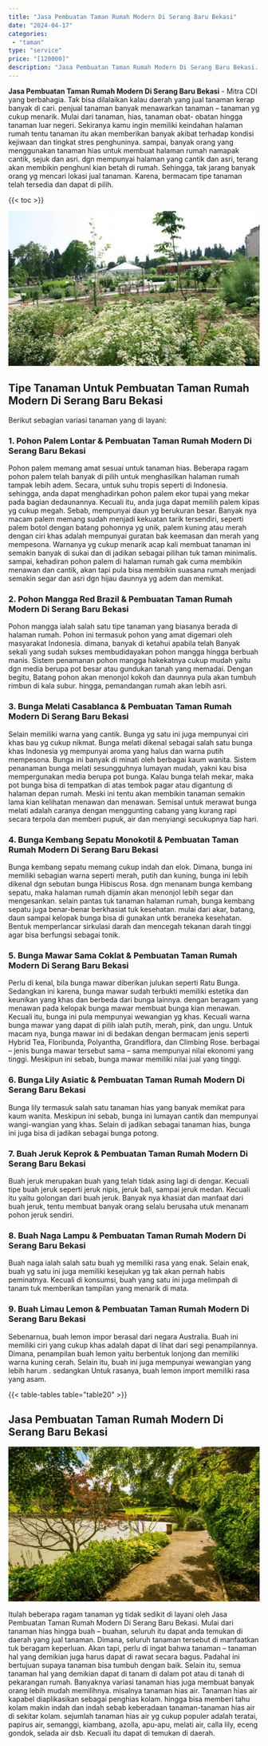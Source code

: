 ```yaml
---
title: "Jasa Pembuatan Taman Rumah Modern Di Serang Baru Bekasi"
date: "2024-04-17"
categories:
 - "taman"
type: "service"
price: "[120000]"
description: "Jasa Pembuatan Taman Rumah Modern Di Serang Baru Bekasi. Itulah beberapa ragam tanaman yg tidak sedikit di layani oleh Jasa Pembuatan Taman Rumah Modern Di Ser..."
---
```


**Jasa Pembuatan Taman Rumah Modern Di Serang Baru Bekasi** - Mitra CDI yang berbahagia. Tak bisa dilalaikan kalau daerah yang jual tanaman kerap banyak di cari. penjual tanaman banyak menawarkan tanaman – tanaman yg cukup menarik. Mulai dari tanaman, hias, tanaman obat- obatan hingga tanaman luar negeri. Sekiranya kamu ingin memiliki keindahan halaman rumah tentu tanaman itu akan memberikan banyak akibat terhadap kondisi kejiwaan dan tingkat stres penghuninya. sampai, banyak orang yang menggunakan tanaman hias untuk membuat halaman rumah namapak cantik, sejuk dan asri. dgn mempunyai halaman yang cantik dan asri, terang akan membikin penghuni kian betah di rumah. Sehingga, tak jarang banyak orang yg mencari lokasi jual tanaman. Karena, bermacam tipe tanaman telah tersedia dan dapat di pilih.

{{< toc >}}

![Jasa Pembuatan Taman Rumah Modern Di Serang Baru Bekasi](/images/taman/taman650x400-30.jpg)

## Tipe Tanaman Untuk Pembuatan Taman Rumah Modern Di Serang Baru Bekasi

Berikut sebagian variasi tanaman yang di layani:

### 1\. Pohon Palem Lontar & Pembuatan Taman Rumah Modern Di Serang Baru Bekasi

Pohon palem memang amat sesuai untuk tanaman hias. Beberapa ragam pohon palem telah banyak di pilih untuk menghasilkan halaman rumah tampak lebih adem. Secara, untuk suhu tropis seperti di Indonesia. sehingga, anda dapat menghadirkan pohon palem ekor tupai yang mekar pada bagian dedaunannya. Kecuali itu, anda juga dapat memilih palem kipas yg cukup megah. Sebab, mempunyai daun yg berukuran besar. Banyak nya macam palem memang sudah menjadi kekuatan tarik tersendiri, seperti palem botol dengan batang pohonnya yg unik, palem kuning atau merah dengan ciri khas adalah mempunyai guratan bak keemasan dan merah yang mempesona. Warnanya yg cukup menarik acap kali membuat tanaman ini semakin banyak di sukai dan di jadikan sebagai pilihan tuk taman minimalis. sampai, kehadiran pohon palem di halaman rumah gak cuma membikin menawan dan cantik, akan tapi pula bisa membikin suasana rumah menjadi semakin segar dan asri dgn hijau daunnya yg adem dan memikat.

### 2\. Pohon Mangga Red Brazil & Pembuatan Taman Rumah Modern Di Serang Baru Bekasi

Pohon mangga ialah salah satu tipe tanaman yang biasanya berada di halaman rumah. Pohon ini termasuk pohon yang amat digemari oleh masyarakat Indonesia. dimana, banyak di ketahui apabila telah Banyak sekali yang sudah sukses membudidayakan pohon mangga hingga berbuah manis. Sistem penamanan pohon mangga hakekatnya cukup mudah yaitu dgn media berupa pot besar atau gundukan tanah yang memadai. Dengan begitu, Batang pohon akan menonjol kokoh dan daunnya pula akan tumbuh rimbun di kala subur. hingga, pemandangan rumah akan lebih asri.

### 3\. Bunga Melati Casablanca & Pembuatan Taman Rumah Modern Di Serang Baru Bekasi

Selain memiliki warna yang cantik. Bunga yg satu ini juga mempunyai ciri khas bau yg cukup nikmat. Bunga melati dikenal sebagai salah satu bunga khas Indonesia yg mempunyai aroma yang halus dan warna putih mempesona. Bunga ini banyak di minati oleh berbagai kaum wanita. Sistem penanaman bunga melati sesungguhnya lumayan mudah, yakni kau bisa mempergunakan media berupa pot bunga. Kalau bunga telah mekar, maka pot bunga bisa di tempatkan di atas tembok pagar atau digantung di halaman depan rumah. Meski ini tentu akan membikin tanaman semakin lama kian kelihatan menawan dan menawan. Semisal untuk merawat bunga melati adalah caranya dengan menggunting cabang yang kurang rapi secara terpola dan memberi pupuk, air dan menyiangi secukupnya tiap hari.

### 4\. Bunga Kembang Sepatu Monokotil & Pembuatan Taman Rumah Modern Di Serang Baru Bekasi

Bunga kembang sepatu memang cukup indah dan elok. Dimana, bunga ini memiliki sebagian warna seperti merah, putih dan kuning, bunga ini lebih dikenal dgn sebutan bunga Hibiscus Rosa. dgn menanam bunga kembang sepatu, maka halaman rumah dijamin akan menonjol lebih segar dan mengesankan. selain pantas tuk tanaman halaman rumah, bunga kembang sepatu juga benar-benar berkhasiat tuk kesehatan. mulai dari akar, batang, daun sampai kelopak bunga bisa di gunakan untk beraneka kesehatan. Bentuk memperlancar sirkulasi darah dan mencegah tekanan darah tinggi agar bisa berfungsi sebagai tonik.

### 5\. Bunga Mawar Sama Coklat & Pembuatan Taman Rumah Modern Di Serang Baru Bekasi

Perlu di kenal, bila bunga mawar diberikan julukan seperti Ratu Bunga. Sedangkan ini karena, bunga mawar sudah terbukti memiliki estetika dan keunikan yang khas dan berbeda dari bunga lainnya. dengan beragam yang menawan pada kelopak bunga mawar membuat bunga kian menawan. Kecuali itu, bunga ini pula mempunyai wewangian yg khas. Kecuali warna bunga mawar yang dapat di pilih ialah putih, merah, pink, dan ungu. Untuk macam nya, bunga mawar ini di bedakan dengan bermacam jenis seperti Hybrid Tea, Floribunda, Polyantha, Grandiflora, dan Climbing Rose. berbagai – jenis bunga mawar tersebut sama – sama mempunyai nilai ekonomi yang tinggi. Meskipun ini sebab, bunga mawar memiliki nilai jual yang tinggi.

### 6\. Bunga Lily Asiatic & Pembuatan Taman Rumah Modern Di Serang Baru Bekasi

Bunga lily termasuk salah satu tanaman hias yang banyak memikat para kaum wanita. Meskipun ini sebab, bunga ini lumayan cantik dan mempunyai wangi-wangian yang khas. Selain di jadikan sebagai tanaman hias, bunga ini juga bisa di jadikan sebagai bunga potong.

### 7\. Buah Jeruk Keprok & Pembuatan Taman Rumah Modern Di Serang Baru Bekasi

Buah jeruk merupakan buah yang telah tidak asing lagi di dengar. Kecuali tipe buah jeruk seperti jeruk nipis, jeruk bali, sampai jeruk medan. Kecuali itu yaitu golongan dari buah jeruk. Banyak nya khasiat dan manfaat dari buah jeruk, tentu membuat banyak orang selalu berusaha utuk menanam pohon jeruk sendiri.

### 8\. Buah Naga Lampu & Pembuatan Taman Rumah Modern Di Serang Baru Bekasi

Buah naga ialah salah satu buah yg memiliki rasa yang enak. Selain enak, buah yg satu ini juga memiliki kesejukan yg tak akan pernah habis peminatnya. Kecuali di konsumsi, buah yang satu ini juga melimpah di tanam tuk memberikan tampilan yang menarik di mata.

### 9\. Buah Limau Lemon & Pembuatan Taman Rumah Modern Di Serang Baru Bekasi

Sebenarnua, buah lemon impor berasal dari negara Australia. Buah ini memiliki ciri yang cukup khas adalah dapat di lihat dari segi penampilannya. Dimana, penampilan buah lemon yaitu berbentuk lonjong dan memiliki warna kuning cerah. Selain itu, buah ini juga mempunyai wewangian yang lebih harum . sedangkan Untuk rasanya, buah lemon import memiliki rasa yang asam.

{{< table-tables table="table20" >}}

## Jasa Pembuatan Taman Rumah Modern Di Serang Baru Bekasi

![Jasa Pembuatan Taman Rumah Modern Di Serang Baru Bekasi](/images/taman/taman650x400-28.jpg)

Itulah beberapa ragam tanaman yg tidak sedikit di layani oleh Jasa Pembuatan Taman Rumah Modern Di Serang Baru Bekasi. Mulai dari tanaman hias hingga buah – buahan, seluruh itu dapat anda temukan di daerah yang jual tanaman. Dimana, seluruh tanaman tersebut di manfaatkan tuk beragam keperluan. Akan tapi, perlu di ingat bahwa tanaman – tanaman hal yang demikian juga harus dapat di rawat secara bagus. Padahal ini bertujuan supaya tanaman bisa tumbuh dengan baik. Selain itu, semua tanaman hal yang demikian dapat di tanam di dalam pot atau di tanah di pekarangan rumah. Banyaknya variasi tanaman hias juga membuat banyak orang lebih mudah memilihnya. misalnya tanaman hias air. Tanaman hias air kapabel diaplikasikan sebagai penghias kolam. hingga bisa memberi tahu kolam makin indah dan indah sebab keberadaan tanaman-tanaman hias air di sekitar kolam. sejumlah tanaman hias air yg cukup populer adalah teratai, papirus air, semanggi, kiambang, azolla, apu-apu, melati air, calla lily, eceng gondok, selada air dsb. Kecuali itu dapat di temukan di daerah.
